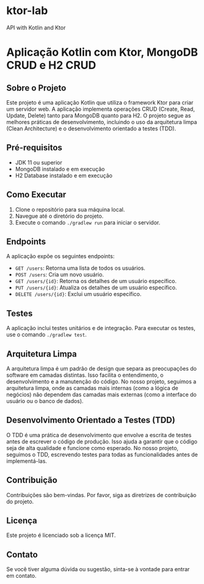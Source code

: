 # ktor-lab
API with Kotlin and Ktor

# Aplicação Kotlin com Ktor, MongoDB CRUD e H2 CRUD

## Sobre o Projeto

Este projeto é uma aplicação Kotlin que utiliza o framework Ktor para criar um servidor web. A aplicação implementa operações CRUD (Create, Read, Update, Delete) tanto para MongoDB quanto para H2. O projeto segue as melhores práticas de desenvolvimento, incluindo o uso da arquitetura limpa (Clean Architecture) e o desenvolvimento orientado a testes (TDD).

## Pré-requisitos

- JDK 11 ou superior
- MongoDB instalado e em execução
- H2 Database instalado e em execução

## Como Executar

1. Clone o repositório para sua máquina local.
2. Navegue até o diretório do projeto.
3. Execute o comando `./gradlew run` para iniciar o servidor.

## Endpoints

A aplicação expõe os seguintes endpoints:

- `GET /users`: Retorna uma lista de todos os usuários.
- `POST /users`: Cria um novo usuário.
- `GET /users/{id}`: Retorna os detalhes de um usuário específico.
- `PUT /users/{id}`: Atualiza os detalhes de um usuário específico.
- `DELETE /users/{id}`: Exclui um usuário específico.

## Testes

A aplicação inclui testes unitários e de integração. Para executar os testes, use o comando `./gradlew test`.

## Arquitetura Limpa

A arquitetura limpa é um padrão de design que separa as preocupações do software em camadas distintas. Isso facilita o entendimento, o desenvolvimento e a manutenção do código. No nosso projeto, seguimos a arquitetura limpa, onde as camadas mais internas (como a lógica de negócios) não dependem das camadas mais externas (como a interface do usuário ou o banco de dados).

## Desenvolvimento Orientado a Testes (TDD)

O TDD é uma prática de desenvolvimento que envolve a escrita de testes antes de escrever o código de produção. Isso ajuda a garantir que o código seja de alta qualidade e funcione como esperado. No nosso projeto, seguimos o TDD, escrevendo testes para todas as funcionalidades antes de implementá-las.

## Contribuição

Contribuições são bem-vindas. Por favor, siga as diretrizes de contribuição do projeto.

## Licença

Este projeto é licenciado sob a licença MIT.

## Contato

Se você tiver alguma dúvida ou sugestão, sinta-se à vontade para entrar em contato.
